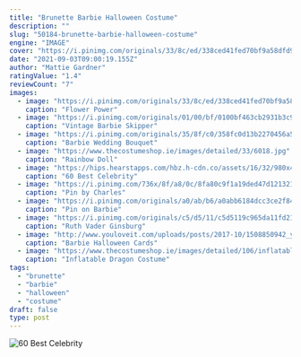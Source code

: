 ```yaml
---
title: "Brunette Barbie Halloween Costume"
description: ""
slug: "50184-brunette-barbie-halloween-costume"
engine: "IMAGE"
cover: "https://i.pinimg.com/originals/33/8c/ed/338ced41fed70bf9a58dfd99ff9f7f65.jpg"
date: "2021-09-03T09:00:19.155Z"
author: "Mattie Gardner"
ratingValue: "1.4"
reviewCount: "7"
images:
  - image: "https://i.pinimg.com/originals/33/8c/ed/338ced41fed70bf9a58dfd99ff9f7f65.jpg"
    caption: "Flower Power"
  - image: "https://i.pinimg.com/originals/01/00/bf/0100bf463cb2931b3c9a71cb49a9c218.jpg"
    caption: "Vintage Barbie Skipper"
  - image: "https://i.pinimg.com/originals/35/8f/c0/358fc0d13b2270456a593a04c15486bb.png"
    caption: "Barbie Wedding Bouquet"
  - image: "https://www.thecostumeshop.ie/images/detailed/33/6018.jpg"
    caption: "Rainbow Doll"
  - image: "https://hips.hearstapps.com/hbz.h-cdn.co/assets/16/32/980x490/landscape-1471021009-hbz-celeb-halloween-01.jpg?resize=768:*"
    caption: "60 Best Celebrity"
  - image: "https://i.pinimg.com/736x/8f/a8/0c/8fa80c9f1a19ded47d1213217ad74d5d.jpg"
    caption: "Pin by Charles"
  - image: "https://i.pinimg.com/originals/a0/ab/b6/a0abb6184dcc3ce2f848416ec017a453.jpg"
    caption: "Pin on Barbie"
  - image: "https://i.pinimg.com/originals/c5/d5/11/c5d5119c965da11fd21997df969d2ad9.jpg"
    caption: "Ruth Vader Ginsburg"
  - image: "http://www.youloveit.com/uploads/posts/2017-10/1508850942_youloveit_com_barbie_haloween_cards03.jpg"
    caption: "Barbie Halloween Cards"
  - image: "https://www.thecostumeshop.ie/images/detailed/106/inflatable_duck_hoa5-ky.jpg"
    caption: "Inflatable Dragon Costume"
tags:
  - "brunette"
  - "barbie"
  - "halloween"
  - "costume"
draft: false
type: post
---
```



![60 Best Celebrity](https://hips.hearstapps.com/hbz.h-cdn.co/assets/16/32/980x490/landscape-1471021009-hbz-celeb-halloween-01.jpg?resize=768:* "60 Best Celebrity")


<!--inArticleAds-->

<!--galleryOne-->


<!--inArticleAds-->

<!--galleryTwo-->


<!--galleryThree-->

